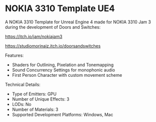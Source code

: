 # NOKIA 3310 Template UE4
A NOKIA 3310 Template for Unreal Engine 4 made for NOKIA 3310 Jam 3 during the development of Doors and Switches:

https://itch.io/jam/nokiajam3

https://studiomorinaiz.itch.io/doorsandswitches


Features:
- Shaders for Outlining, Pixelation and Tonemapping
- Sound Concurrency Settings for monophonic audio
- First Person Character with custom movement scheme










Technical Details:
- Type of Emitters: GPU
- Number of Unique Effects: 3
- LODs: No
- Number of Materials: 3
- Supported Development Platforms:
Windows, Mac
